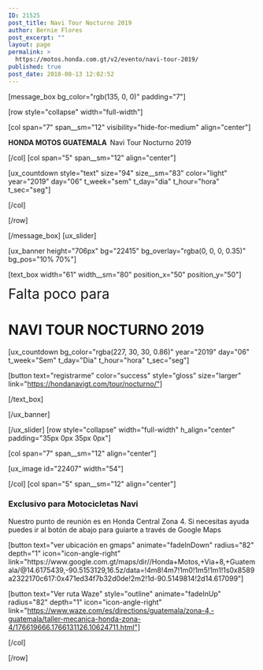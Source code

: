 ```yaml
---
ID: 21525
post_title: Navi Tour Nocturno 2019
author: Bernie Flores
post_excerpt: ""
layout: page
permalink: >
  https://motos.honda.com.gt/v2/evento/navi-tour-2019/
published: true
post_date: 2018-08-13 12:02:52
---
```

<!-- wp:html -->
[message_box bg_color="rgb(135, 0, 0)" padding="7"]

[row style="collapse" width="full-width"]

[col span="7" span__sm="12" visibility="hide-for-medium" align="center"]

<p><strong>HONDA MOTOS GUATEMALA&nbsp;&nbsp;</strong>Navi Tour Nocturno 2019</p>

[/col]
[col span="5" span__sm="12" align="center"]

[ux_countdown style="text" size="94" size__sm="83" color="light" year="2019" day="06" t_week="sem" t_day="dia" t_hour="hora" t_sec="seg"]


[/col]

[/row]

[/message_box]
[ux_slider]

[ux_banner height="706px" bg="22415" bg_overlay="rgba(0, 0, 0, 0.35)" bg_pos="10% 70%"]

[text_box width="61" width__sm="80" position_x="50" position_y="50"]

<p class="alt-font"><span style="font-size: 200%;">Falta poco para</span></p>
<h1><span style="font-size: 100%;"><strong>NAVI TOUR NOCTURNO 2019</strong></span></h1>
[ux_countdown bg_color="rgba(227, 30, 30, 0.86)" year="2019" day="06" t_week="Sem" t_day="Dia" t_hour="hora" t_sec="seg"]

[button text="registrarme" color="success" style="gloss" size="larger" link="https://hondanavigt.com/tour/nocturno/"]


[/text_box]

[/ux_banner]

[/ux_slider]
[row style="collapse" width="full-width" h_align="center" padding="35px 0px 35px 0px"]

[col span="7" span__sm="12" align="center"]

[ux_image id="22407" width="54"]


[/col]
[col span="5" span__sm="12" align="center"]

<h3>Exclusivo para Motocicletas Navi</h3>
<p>Nuestro punto de reunión es en Honda Central Zona 4. Si necesitas ayuda puedes ir al botón de abajo para guiarte a través de Google Maps</p>
[button text="ver ubicación en gmaps" animate="fadeInDown" radius="82" depth="1" icon="icon-angle-right" link="https://www.google.com.gt/maps/dir//Honda+Motos,+Via+8,+Guatemala/@14.6175439,-90.5153129,16.5z/data=!4m8!4m7!1m0!1m5!1m1!1s0x8589a2322170c617:0x471ed34f7b32d0de!2m2!1d-90.5149814!2d14.617099"]

[button text="Ver ruta Waze" style="outline" animate="fadeInUp" radius="82" depth="1" icon="icon-angle-right" link="https://www.waze.com/es/directions/guatemala/zona-4,-guatemala/taller-mecanica-honda-zona-4/176619666.1766131126.10624711.html"]


[/col]

[/row]

<!-- /wp:html -->